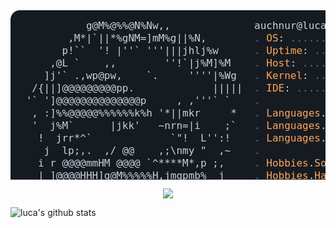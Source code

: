 

<?xml version='1.0' encoding='UTF-8'?>
<svg xmlns="http://www.w3.org/2000/svg" font-family="ConsolasFallback,Consolas,monospace" width="985px" height="530px" font-size="16px">
<style>
@font-face {
src: local('Consolas'), local('Consolas Bold');
font-family: 'ConsolasFallback';
font-display: swap;
-webkit-size-adjust: 109%;
size-adjust: 109%;
}
.key {fill: #ffa657;}
.value {fill: #a5d6ff;}
.addColor {fill: #3fb950;}
.delColor {fill: #f85149;}
.cc {fill: #616e7f;}
text, tspan {white-space: pre;}
</style>
<rect width="985px" height="530px" fill="#161b22" rx="15"/>
<text x="15" y="30" fill="#c9d1d9" class="ascii">
<tspan x="15" y="30">           g@M%@%%@N%Nw,,                   </tspan>
<tspan x="15" y="50">        ,M*|`||*%gNM=]mM%g||%N,             </tspan>
<tspan x="15" y="70">       p!``  '! |''` '''|||jhlj%w           </tspan>
<tspan x="15" y="90">     ,@L `    ,,        ''!`|j%M]%M         </tspan>
<tspan x="15" y="110">    ]j'` .,wp@pw,    `.     ''''|%Wg       </tspan>
<tspan x="15" y="130">  /{||]@@@@@@@@@pp.             |||||      </tspan>
<tspan x="15" y="150"> '` ']@@@@@@@@@@@@@@p     , ,'''` `        </tspan>
<tspan x="15" y="170">  , :]%%@@@@@%%%%%%k%h '*||mkr     *       </tspan>
<tspan x="15" y="190">  '  j%M`      |jkk'   ~nrn=|i    ;`       </tspan>
<tspan x="15" y="210">   !  jrr*^`             `"!  L'':!   </tspan>
<tspan x="15" y="230">    j  lp;,.  ,/ @@    ,;\nmy "  ,~   </tspan>
<tspan x="15" y="250">   i r @@@@mmHM @@@@ `^****M*,p ;,         </tspan>
<tspan x="15" y="270">   | ]@@@@HHH]g@M%%%%%H,jmgpmb%  j         </tspan>
<tspan x="15" y="290">    ;;%%%%%k%@[,.n|;.;j%%k|%k%%',[         </tspan>
<tspan x="15" y="310">     H|%%k%%%j%k||,;;j;!!'|%ij}]@          </tspan>
<tspan x="15" y="330">     "djjmkL,"]][,,,,wwxw;|#kjk` </tspan>
<tspan x="15" y="350">       %;%km%%%%M%M|%%jkkii|||[            </tspan>
<tspan x="15" y="370">        kjj%%kkkl|!||||||j|||"        </tspan>
<tspan x="15" y="390">         |jm%H@@@b%%kkmk%i|!,[             </tspan>
<tspan x="15" y="410">         @p|j%%%%jkk|||j*'`;j[             </tspan>
<tspan x="15" y="430">        ]@@@g|'''`'''  ` ,;j%k             </tspan>
<tspan x="15" y="450">        @@@@@mgmp;,,,,:;jj%%k%             </tspan>
<tspan x="15" y="470">       @@@@@@@@%%kgki!|jjjj%k%@ .          </tspan>
<tspan x="15" y="490">. ^['' %@@@@HH%b%k{illljkjj%%%% ; `,.      </tspan>
<tspan x="15" y="510">=[' ` . %HH%%%%%H@gkilljjj%kk%".   `'i</tspan>
</text>
<text x="390" y="30" fill="#c9d1d9">
<tspan x="390" y="30">auchnur@luca</tspan> -———————————————————————————————————————————-—-
<tspan x="390" y="50" class="cc">. </tspan><tspan class="key">OS</tspan>:<tspan class="cc"> ........................ </tspan><tspan class="value">EndavourOS, IOS 26, Linux Mint</tspan>
<tspan x="390" y="70" class="cc">. </tspan><tspan class="key">Uptime</tspan>:<tspan class="cc" id="age_data_dots"> ...................... </tspan><tspan class="value" id="age_data">20 years days</tspan>
<tspan x="390" y="90" class="cc">. </tspan><tspan class="key">Host</tspan>:<tspan class="cc"> ............................. </tspan><tspan class="value">Denoden Technologies, Inc.</tspan>
<tspan x="390" y="110" class="cc">. </tspan><tspan class="key">Kernel</tspan>:<tspan class="cc"> ...... </tspan><tspan class="value">CAM (Computer Aided Manufacturing) Operator</tspan>
<tspan x="390" y="130" class="cc">. </tspan><tspan class="key">IDE</tspan>:<tspan class="cc"> ........................ </tspan><tspan class="value">IDEA 2023.3.2, VSCode 1.96.0</tspan>
<tspan x="390" y="150" class="cc">. </tspan>
<tspan x="390" y="170" class="cc">. </tspan><tspan class="key">Languages</tspan>.<tspan class="key">Programming</tspan>:<tspan class="cc"> ..... </tspan><tspan class="value">Python, JavaScript, C++</tspan>
<tspan x="390" y="190" class="cc">. </tspan><tspan class="key">Languages</tspan>.<tspan class="key">Computer</tspan>:<tspan class="cc"> ......... </tspan><tspan class="value">HTML, CSS, JSON, LaTeX, YAML, Markdown </tspan>
<tspan x="390" y="210" class="cc">. </tspan><tspan class="key">Languages</tspan>.<tspan class="key">Real</tspan>:<tspan class="cc"> ......................... </tspan><tspan class="value">English, Spanish, German</tspan>
<tspan x="390" y="230" class="cc">. </tspan>
<tspan x="390" y="250" class="cc">. </tspan><tspan class="key">Hobbies</tspan>.<tspan class="key">Software</tspan>:<tspan class="cc"> .... </tspan><tspan class="value">Homelabbing, Concerts</tspan>
<tspan x="390" y="270" class="cc">. </tspan><tspan class="key">Hobbies</tspan>.<tspan class="key">Hardware</tspan>:<tspan class="cc"> ............. </tspan><tspan class="value">Overclocking, Undervolting</tspan>
<tspan x="390" y="310">- Contact</tspan> -——————————————————————————————————————————————-—-
<tspan x="390" y="410" class="cc">. </tspan><tspan class="key">Discord</tspan>:<tspan class="cc"> ..................................... </tspan><tspan class="value">eigentlichnurluca</tspan>
<tspan x="390" y="410" class="cc">. </tspan><tspan class="key">Instagram</tspan>:<tspan class="cc"> ................................. </tspan><tspan class="value">eigentlichnurluca</tspan>
</text>
</svg>

<p align="center">
  <a href="https://skillicons.dev">
    <img src="https://skillicons.dev/icons?i=arch,css,discord,docker,git,idea,latex,linux,md,mint,obsidian,py,vscode," />
  </a>
</p>

![luca's github stats](https://github-readme-stats.vercel.app/api?username=auchnurluca&show_icons=true&theme=catppuccin_mocha)

